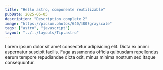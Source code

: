 ```yaml
---
title: "Hello astro, componente reutilizable"
pubDate: 2025-05-05
description: "Description complete 2"
image: "https://picsum.photos/640/480?grayscale"
tags: ["astro", "javascript"]
layout: "../../layouts/Tip.astro"
---
```


Lorem ipsum dolor sit amet consectetur adipisicing elit. Dicta ex animi aspernatur suscipit facilis. Fuga assumenda officia quibusdam repellendus earum tempore repudiandae dicta odit, minus minima nostrum sed itaque consequuntur.